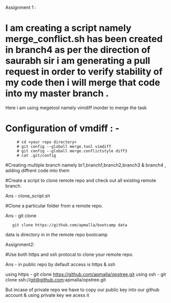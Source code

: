 Assignment 1 : 
# I am creating a script namely merge_conflict.sh has been created in branch4  as per the direction of saurabh sir i am generating a pull request in order to verify stability of my code then i will merge that code into my master branch . 
Here i am using megetool namely vimdiff inorder to merge  the task 
# Configuration of vmdiff : -          
         # cd <your repo directory>
         # git config --globall merge.tool vimdiff
         # git config --globall merge.conflictstyle diff3
         # cat .git/config
         
 #Creating multiple branch namely br1,branch1,branch2,branch3 & branch4 , adding diffrent code into them 
 
 #Create a script to clone remote repo and check out all existing remote branch.
  
  Ans - clone_script.sh
 
 #Clone a particular folder from a remote repo.
 
 Ans - 
       git clone <url> <foldername>
       
       git clone https://github.com/apmalla/bootcamp data
  data is directory in in the remote repo bootcamp
         
Assignment2:

#Use both https and ssh protocal to clone your remote repo.

Ans - in public repo by default access is https & ssh 
  
 using https -  git clone https://github.com/apmalla/opstree.git
 using ssh -    git clone ssh://git@github.com:apmalla/opstree.git
 
 But incase of private repo we have to copy our public key into our github account & using private key we acess it 
